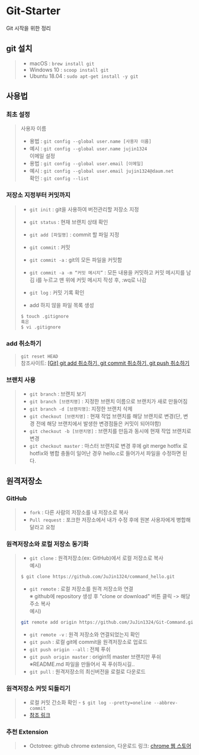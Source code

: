 # Git-Starter
Git 시작을 위한 정리

## git 설치
> * macOS : `brew install git`
> * Windows 10 : `scoop install git`
> * Ubuntu 18.04 : `sudo apt-get install -y git`

## 사용법
### 최초 설정
> 사용자 이름  
>  - 용법 : `git config --global user.name [사용자 이름]`  
>  - 예시 : `git config --global user.name jujin1324`  
> 이메일 설정  
>  - 용법 : `git config --global user.email [이메일]`  
>  - 예시 : `git config --global user.email jujin1324@daum.net`  
> 확인 : `git config --list`  

### 저장소 지정부터 커밋까지
> * `git init` : git을 사용하여 버전관리할 저장소 지정  
> * `git status` : 현재 브랜치 상태 확인  
> * `git add [파일명]` : commit 할 파일 지정  
> * `git commit` : 커밋  
>  * `git commit -a` : git의 모든 파일을 커밋함  
>  * `git commit -a -m “커밋 메시지”` : 모든 내용을 커밋하고 커밋 메시지를 남김 i를 누르고 맨 위에 커밋 메시지 작성 후, :wq로 나감  
> * `git log` : 커밋 기록 확인  
>  
> * add 하지 않을 파일 목록 생성
> ```bash
> $ touch .gitignore
> 혹은
> $ vi .gitignore   
> ```

### add 취소하기
> `git reset HEAD`  
> 참조사이트: [[Git] git add 취소하기, git commit 취소하기, git push 취소하기](https://gmlwjd9405.github.io/2018/05/25/git-add-cancle.html)

### 브랜치 사용
> * `git branch` : 브랜치 보기  
> * `git branch [브랜치명]` : 지정한 브랜치 이름으로 브랜치가 새로 만들어짐  
> * `git branch -d [브랜치명]`: 지정한 브랜치 삭제  
> * `git checkout [브랜치명]` : 현재 작업 브랜치를 해당 브랜치로 변경(단, 변경 전에 해당 브랜치에서 발생한 변경점들은 커밋이 되어야함)   
> * `git checkout -b [브랜치명]` : 브랜치를 만듬과 동시에 현재 작업 브랜치로 변경  
> * `git checkout master` : 마스터 브랜치로 변경 후에 git merge hotfix 로 hotfix와 병합 충돌이 일어난 경우 hello.c로 들어가서 파일을 수정하면 된다.   

## 원격저장소
### GitHub
> * `fork` : 다른 사람의 저장소를 내 저장소로 복사  
> * `Pull request` : 포크한 저장소에서 내가 수정 후에 원본 사용자에게 병합해달라고 요청  

### 원격저장소와 로컬 저장소 동기화
> * `git clone` : 원격저장소(ex: GitHub)에서 로컬 저장소로 복사  
> 예시)
> ```bash
> $ git clone https://github.com/JuJin1324/command_hello.git
> ```
>  
> * `git remote` : 로컬 저장소를 원격 저장소와 연결   
> ※ github에 repository 생성 후 "clone or download" 버튼 클릭 -> 해당 주소 복사  
> 예시) 
> ```bash
> git remote add origin https://github.com/JuJin1324/Git-Command.git  
> ```
> * `git remote -v` : 원격 저장소와 연결되었는지 확인   
> * `git push` : 로컬 git에 commit을 원격저장소로 업로드  
> * `git push origin --all` : 전체 푸쉬  
> * `git push origin master` : origin의 master 브랜치만 푸쉬  
> ※README.md 파일을 만들어서 꼭 푸쉬하시길..  
> * `git pull` : 원격저장소의 최신버전을 로컬로 다운로드  

### 원격저장소 커밋 되돌리기
> * 로컬 커밋 간소화 확인 - `$ git log --pretty=oneline --abbrev-commit`  
> * [참조 링크](https://jupiny.com/2019/03/19/revert-commits-in-remote-repository/)  

### 추천 Extension
> * Octotree: github chrome extension, 다운로드 링크: [chrome 웹 스토어](https://chrome.google.com/webstore/detail/octotree/bkhaagjahfmjljalopjnoealnfndnagc/related?hl=ko)
